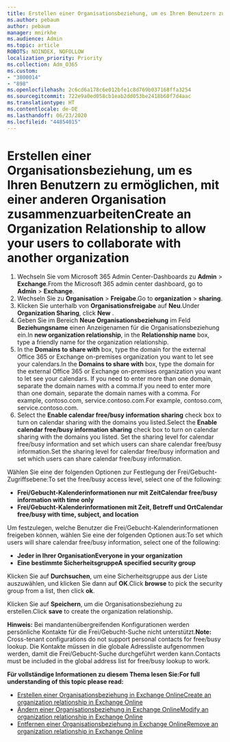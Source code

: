```yaml
---
title: Erstellen einer Organisationsbeziehung, um es Ihren Benutzern zu ermöglichen, mit einer anderen Organisation zusammenzuarbeiten
ms.author: pebaum
author: pebaum
manager: mnirkhe
ms.audience: Admin
ms.topic: article
ROBOTS: NOINDEX, NOFOLLOW
localization_priority: Priority
ms.collection: Adm_O365
ms.custom:
- "3800014"
- "898"
ms.openlocfilehash: 2c6cd6a178c6e012bfe1c8d769b037168ffa3254
ms.sourcegitcommit: 722e9a0ed058cb1eab2dd053be2418b60f7d4aac
ms.translationtype: HT
ms.contentlocale: de-DE
ms.lasthandoff: 06/23/2020
ms.locfileid: "44854015"
---
```

# <a name="create-an-organization-relationship-to-allow-your-users-to-collaborate-with-another-organization"></a><span data-ttu-id="61343-102">Erstellen einer Organisationsbeziehung, um es Ihren Benutzern zu ermöglichen, mit einer anderen Organisation zusammenzuarbeiten</span><span class="sxs-lookup"><span data-stu-id="61343-102">Create an Organization Relationship to allow your users to collaborate with another organization</span></span>

1. <span data-ttu-id="61343-103">Wechseln Sie vom Microsoft 365 Admin Center-Dashboards zu **Admin** > **Exchange**.</span><span class="sxs-lookup"><span data-stu-id="61343-103">From the Microsoft 365 admin center dashboard, go to **Admin** > **Exchange**.</span></span>
2. <span data-ttu-id="61343-104">Wechseln Sie zu **Organisation** > **Freigabe**.</span><span class="sxs-lookup"><span data-stu-id="61343-104">Go to **organization** > **sharing**.</span></span>
3. <span data-ttu-id="61343-105">Klicken Sie unterhalb von **Organisationsfreigabe** auf **Neu**.</span><span class="sxs-lookup"><span data-stu-id="61343-105">Under **Organization Sharing**, click **New** .</span></span>
4. <span data-ttu-id="61343-106">Geben Sie im Bereich **Neue Organisationsbeziehung** im Feld **Beziehungsname** einen Anzeigenamen für die Organisationsbeziehung ein.</span><span class="sxs-lookup"><span data-stu-id="61343-106">In **new organization relationship**, in the **Relationship name** box, type a friendly name for the organization relationship.</span></span>
5. <span data-ttu-id="61343-107">In the **Domains to share with** box, type the domain for the external Office 365 or Exchange on-premises organization you want to let see your calendars.</span><span class="sxs-lookup"><span data-stu-id="61343-107">In the **Domains to share with** box, type the domain for the external Office 365 or Exchange on-premises organization you want to let see your calendars.</span></span> <span data-ttu-id="61343-108">If you need to enter more than one domain, separate the domain names with a comma.</span><span class="sxs-lookup"><span data-stu-id="61343-108">If you need to enter more than one domain, separate the domain names with a comma.</span></span> <span data-ttu-id="61343-109">For example, contoso.com, service.contoso.com.</span><span class="sxs-lookup"><span data-stu-id="61343-109">For example, contoso.com, service.contoso.com.</span></span>
6. <span data-ttu-id="61343-110">Select the **Enable calendar free/busy information sharing** check box to turn on calendar sharing with the domains you listed.</span><span class="sxs-lookup"><span data-stu-id="61343-110">Select the **Enable calendar free/busy information sharing** check box to turn on calendar sharing with the domains you listed.</span></span> <span data-ttu-id="61343-111">Set the sharing level for calendar free/busy information and set which users can share calendar free/busy information.</span><span class="sxs-lookup"><span data-stu-id="61343-111">Set the sharing level for calendar free/busy information and set which users can share calendar free/busy information.</span></span>  

<span data-ttu-id="61343-112">Wählen Sie eine der folgenden Optionen zur Festlegung der Frei/Gebucht-Zugriffsebene:</span><span class="sxs-lookup"><span data-stu-id="61343-112">To set the free/busy access level, select one of the following:</span></span>

- <span data-ttu-id="61343-113">**Frei/Gebucht-Kalenderinformationen nur mit Zeit**</span><span class="sxs-lookup"><span data-stu-id="61343-113">**Calendar free/busy information with time only**</span></span>
- <span data-ttu-id="61343-114">**Frei/Gebucht-Kalenderinformationen mit Zeit, Betreff und Ort**</span><span class="sxs-lookup"><span data-stu-id="61343-114">**Calendar free/busy with time, subject, and location**</span></span>  

 <span data-ttu-id="61343-115">Um festzulegen, welche Benutzer die Frei/Gebucht-Kalenderinformationen freigeben können, wählen Sie eine der folgenden Optionen aus:</span><span class="sxs-lookup"><span data-stu-id="61343-115">To set which users will share calendar free/busy information, select one of the following:</span></span>

- <span data-ttu-id="61343-116">**Jeder in Ihrer Organisation**</span><span class="sxs-lookup"><span data-stu-id="61343-116">**Everyone in your organization**</span></span>
- <span data-ttu-id="61343-117">**Eine bestimmte Sicherheitsgruppe**</span><span class="sxs-lookup"><span data-stu-id="61343-117">**A specified security group**</span></span>  

<span data-ttu-id="61343-118">Klicken Sie auf **Durchsuchen**, um eine Sicherheitsgruppe aus der Liste auszuwählen, und klicken Sie dann auf **OK**.</span><span class="sxs-lookup"><span data-stu-id="61343-118">Click **browse** to pick the security group from a list, then click **ok**.</span></span>

<span data-ttu-id="61343-119">Klicken Sie auf **Speichern**, um die Organisationsbeziehung zu erstellen.</span><span class="sxs-lookup"><span data-stu-id="61343-119">Click **save** to create the organization relationship.</span></span>  

<span data-ttu-id="61343-120">**Hinweis:** Bei mandantenübergreifenden Konfigurationen werden persönliche Kontakte für die Frei/Gebucht-Suche nicht unterstützt.</span><span class="sxs-lookup"><span data-stu-id="61343-120">**Note:** Cross-tenant configurations do not support personal contacts for free/busy lookup.</span></span> <span data-ttu-id="61343-121">Die Kontakte müssen in die globale Adressliste aufgenommen werden, damit die Frei/Gebucht-Suche durchgeführt werden kann.</span><span class="sxs-lookup"><span data-stu-id="61343-121">Contacts must be included in the global address list for free/busy lookup to work.</span></span>

<span data-ttu-id="61343-122">**Für vollständige Informationen zu diesem Thema lesen Sie:**</span><span class="sxs-lookup"><span data-stu-id="61343-122">**For full understanding of this topic please read:**</span></span>

- [<span data-ttu-id="61343-123">Erstellen einer Organisationsbeziehung in Exchange Online</span><span class="sxs-lookup"><span data-stu-id="61343-123">Create an organization relationship in Exchange Online</span></span>](https://docs.microsoft.com/exchange/sharing/organization-relationships/create-an-organization-relationship)
- [<span data-ttu-id="61343-124">Ändern einer Organisationsbeziehung in Exchange Online</span><span class="sxs-lookup"><span data-stu-id="61343-124">Modify an organization relationship in Exchange Online</span></span>](https://docs.microsoft.com/exchange/sharing/organization-relationships/modify-an-organization-relationship)
- [<span data-ttu-id="61343-125">Entfernen einer Organisationsbeziehung in Exchange Online</span><span class="sxs-lookup"><span data-stu-id="61343-125">Remove an organization relationship in Exchange Online</span></span>](https://docs.microsoft.com/exchange/sharing/organization-relationships/remove-an-organization-relationship)
